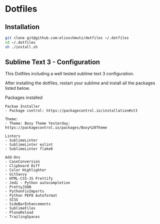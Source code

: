 Dotfiles
========

Installation
------------

```zsh
git clone git@github.com:elioschmutz/dotfiles ~/.dotfiles
cd ~/.dotfiles
sh ./install.sh
```

Sublime Text 3 - Configuration
------------------------------
This Dotfiles including a well tested sublime text 3 configuration.

After installing the dotfiles, restart your sublime and install all the packages listed below.

Packages installed
~~~~~~~~~~~~~~~~~~
Packae Installer
- Package control: https://packagecontrol.io/installation#st3

Theme:
- Theme: Boxy Theme Yesterday: https://packagecontrol.io/packages/Boxy%20Theme

Linters
- SublimeLinter
- SublimeLinter eslint
- SublimeLinter flake8

Add-Ons
- CaseConversion
- Clipboard Diff
- Color Highlighter
- GitSavvy
- HTML-CSS-JS Prettify
- Jedi - Python autocompletion
- PrettyJSON
- PythonFixImports
- Python PEP8 Autoformat
- SCSS
- SideBarEnhancements
- SublimeFiles
- PloneReload
- TrailingSpaces
